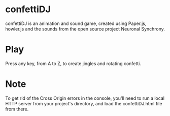# confettiDJ

confettiDJ is an animation and sound game, created using Paper.js, howler.js 
and the sounds from the open source project Neuronal Synchrony.



# Play

Press any key, from A to Z, to create jingles and rotating confetti.



# Note

To get rid of the Cross Origin errors in the console, 
you'll need to run a local HTTP server from your project's directory,
and load the confettiDJ.html file from there.

